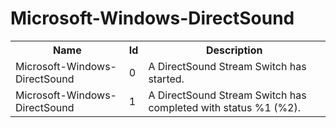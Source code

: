 # Microsoft-Windows-DirectSound

<table>
<colgroup><col/><col/><col/></colgroup>
<tr><th>Name</th><th>Id</th><th>Description</th></tr>
<tr><td>Microsoft-Windows-DirectSound</td><td>0</td><td>A DirectSound Stream Switch has started.</td></tr>
<tr><td>Microsoft-Windows-DirectSound</td><td>1</td><td>A DirectSound Stream Switch has completed with status %1 (%2).</td></tr>
</table>
